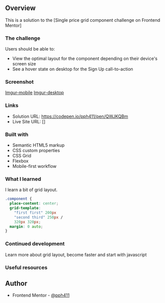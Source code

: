 ## Overview

This is a solution to the [Single price grid component challenge on Frontend Mentor]

### The challenge

Users should be able to:

- View the optimal layout for the component depending on their device's screen size
- See a hover state on desktop for the Sign Up call-to-action

### Screenshot

[Imgur-mobile](https://i.imgur.com/mYQlsQR.jpg)
[Imgur-desktop](https://i.imgur.com/eNd6EYN.jpg)

### Links

- Solution URL: https://codepen.io/pph411/pen/QWJKQBm
- Live Site URL: []

### Built with

- Semantic HTML5 markup
- CSS custom properties
- CSS Grid
- Flexbox
- Mobile-first workflow

### What I learned

I learn a bit of grid layout.

```css
.component {
  place-content: center;
  grid-template:
    "first first" 200px
    "second third" 250px /
    320px 320px;
  margin: 0 auto;
}
```

### Continued development

Learn more about grid layout, become faster and start with javascript

### Useful resources

## Author

- Frontend Mentor - [@pph411](https://www.frontendmentor.io/profile/pph411)
